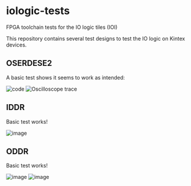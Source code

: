 # iologic-tests
FPGA toolchain tests for the IO logic tiles (IOI)

This repository contains several test designs to test the IO logic on Kintex devices.

## OSERDESE2
A basic test shows it seems to work as intended:

![code](https://user-images.githubusercontent.com/148607/206609485-e519deda-3246-4a83-9650-fc9f7380988c.png)
![Oscilloscope trace](https://github.com/kintex-chatter/iologic-tests/blob/main/images/OSERDESE2.png)

## IDDR
Basic test works!

![image](https://user-images.githubusercontent.com/148607/216741861-653bb15d-caca-4015-b583-d1a889ade241.png)

## ODDR
Basic test works!

![image](https://user-images.githubusercontent.com/148607/216742056-289999d4-41bc-4c05-ba6e-0a7e6a7ece91.png)
![image](https://user-images.githubusercontent.com/148607/216742066-f4ba952d-6df5-424d-8f85-2cbc01abc744.png)

